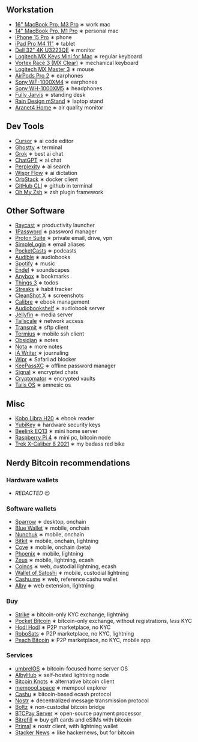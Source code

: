 ## Workstation

- [16" MacBook Pro, M3 Pro](https://support.apple.com/en-us/117737) ∗ work mac
- [14" MacBook Pro, M1 Pro](https://support.apple.com/kb/SP854) ∗ personal mac
- [iPhone 15 Pro](https://www.apple.com/shop/buy-iphone/iphone-15-pro) ∗ phone
- [iPad Pro M4 11"](https://www.apple.com/ipad-pro/) ∗ tablet
- [Dell 32" 4K U3223QE](https://www.dell.com/en-us/shop/dell-ultrasharp-32-4k-usb-c-hub-monitor-u3223qe/apd/210-bdph/monitors-monitor-accessories) ∗ monitor
- [Logitech MX Keys Mini for Mac](https://www.logitech.com/en-eu/products/keyboards/mx-keys-mini-for-mac.html) ∗ regular keyboard
- [Vortex Race 3 (MX Clear)](https://vortexgear.store/products/race-3-micro-usb) ∗ mechanical keyboard
- [Logitech MX Master 3](https://www.logitech.com/en-eu/products/mice/mx-master-3.html) ∗ mouse
- [AirPods Pro 2](https://www.apple.com/airpods-pro/) ∗ earphones
- [Sony WF-1000XM4](https://www.sony.com/lr/headphones/products/wf-1000xm4) ∗ earphones
- [Sony WH-1000XM5](https://electronics.sony.com/audio/headphones/headband/p/wh1000xm5-b) ∗ headphones
- [Fully Jarvis](https://ukstore.hermanmiller.com/collections/jarvis-standing-desk/) ∗ standing desk
- [Rain Design mStand](https://www.raindesigninc.com/mstand.html) ∗ laptop stand
- [Aranet4 Home](https://aranet.com/en/home/products/aranet4-home) ∗ air quality monitor

## Dev Tools

- [Cursor](https://www.cursor.com/) ∗ ai code editor
- [Ghostty](https://ghostty.org/) ∗ terminal
- [Grok](https://grok.com/) ∗ best ai chat
- [ChatGPT](https://chat.openai.com/) ∗ ai chat
- [Perplexity](https://www.perplexity.ai/) ∗ ai search
- [Wispr Flow](https://wisprflow.ai/) ∗ ai dictation
- [OrbStack](https://orbstack.dev/) ∗ docker client
- [GitHub CLI](https://cli.github.com/) ∗ github in terminal
- [Oh My Zsh](https://ohmyz.sh/) ∗ zsh plugin framework

## Other Software

- [Raycast](https://www.raycast.com/) ∗ productivity launcher
- [1Password](https://1password.com/) ∗ password manager
- [Proton Suite](https://proton.me) ∗ private email, drive, vpn
- [SimpleLogin](https://simplelogin.io/) ∗ email aliases
- [PocketCasts](https://pocketcasts.com/) ∗ podcasts
- [Audible](https://www.audible.com/) ∗ audiobooks
- [Spotify](https://open.spotify.com/) ∗ music
- [Endel](https://endel.io/) ∗ soundscapes
- [Anybox](https://anybox.app/) ∗ bookmarks
- [Things 3](https://culturedcode.com/things/) ∗ todos
- [Streaks](https://streaksapp.com/) ∗ habit tracker
- [CleanShot X](https://cleanshot.com/) ∗ screenshots
- [Calibre](https://calibre-ebook.com/) ∗ ebook management
- [Audiobookshelf](https://www.audiobookshelf.org/) ∗ audiobook server
- [Jellyfin](https://jellyfin.org/) ∗ media server
- [Tailscale](https://tailscale.com/) ∗ network access
- [Transmit](https://www.panic.com/transmit/) ∗ sftp client
- [Termius](https://termius.com/) ∗ mobile ssh client
- [Obsidian](https://obsidian.md/) ∗ notes
- [Nota](https://nota.md/) ∗ more notes
- [iA Writer](https://ia.net/writer) ∗ journaling
- [Wipr](https://apps.apple.com/us/app/wipr/id1030595027) ∗ Safari ad blocker
- [KeePassXC](https://keepassxc.org/) ∗ offline password manager
- [Signal](https://signal.org/) ∗ encrypted chats
- [Cryptomator](https://cryptomator.org/) ∗ encrypted vaults
- [Tails OS](https://tails.net/) ∗ amnesic os

## Misc

- [Kobo Libra H20](https://gl.kobobooks.com/products/kobo-libra-h2o) ∗ ebook reader
- [YubiKey](https://www.yubico.com/products/) ∗ hardware security keys
- [Beelink EQ13](https://www.bee-link.com/products/beelink-eq13-n100-1) ∗ mini home server
- [Raspberry Pi 4](https://www.raspberrypi.com/products/raspberry-pi-4-model-b/) ∗ mini pc, bitcoin node
- [Trek X-Caliber 8 2021](https://www.trekbikes.com/us/en_US/bikes/mountain-bikes/cross-country-mountain-bikes/x-caliber/x-caliber-8/p/33193/) ∗ my badass red bike

## Nerdy Bitcoin recommendations

### Hardware wallets

- _REDACTED_ 😉

### Software wallets

- [Sparrow](https://sparrowwallet.com/) ∗ desktop, onchain
- [Blue Wallet](https://bluewallet.io/) ∗ mobile, onchain
- [Nunchuk](https://nunchuk.io/) ∗ mobile, onchain
- [Bitkit](https://bitkit.to/) ∗ mobile, onchain, lightning
- [Cove](https://covebitcoinwallet.com/) ∗ mobile, onchain (beta)
- [Phoenix](https://phoenix.acinq.co/) ∗ mobile, lightning
- [Zeus](https://zeusln.com/) ∗ mobile, lightning, ecash
- [Coinos](https://coinos.io/) ∗ web, custodial lightning, ecash
- [Wallet of Satoshi](https://www.walletofsatoshi.com/) ∗ mobile, custodial lightning
- [Cashu.me](https://cashu.me/) ∗ web, reference cashu wallet
- [Alby](https://getalby.com/) ∗ web extension, lightning

### Buy

- [Strike](https://strike.me/) ∗ bitcoin-only KYC exchange, lightning
- [Pocket Bitcoin](https://pocketbitcoin.com/en?accept) ∗ bitcoin-only exchange, without registrations, _less_ KYC
- [Hodl Hodl](https://hodlhodl.com/) ∗ P2P marketplace, no KYC
- [RoboSats](https://learn.robosats.org/) ∗ P2P marketplace, no KYC, lightning
- [Peach Bitcoin](https://peachbitcoin.com/) ∗ P2P marketplace, no KYC, mobile app

### Services

- [umbrelOS](https://umbrel.com/umbrelos) ∗ bitcoin-focused home server OS
- [AlbyHub](https://albyhub.com/) ∗ self-hosted lightning node
- [Bitcoin Knots](https://bitcoinknots.org/) ∗ alternative bitcoin client
- [mempool.space](https://mempool.space/) ∗ mempool explorer
- [Cashu](https://cashu.space/) ∗ bitcoin-based ecash protocol
- [Nostr](https://nostr.com/) ∗ decentralized message transmission protocol
- [Boltz](https://boltz.exchange/) ∗ non-custodial bitcoin bridge
- [BTCPay Server](https://btcpayserver.org/) ∗ open-source payment processor
- [Bitrefill](https://bitrefill.com/) ∗ buy gift cards and eSIMs with bitcoin
- [Primal](https://primal.net/) ∗ nostr client, with lightning wallet
- [Stacker News](https://stacker.news/) ∗ like hackernews, but for bitcoin
